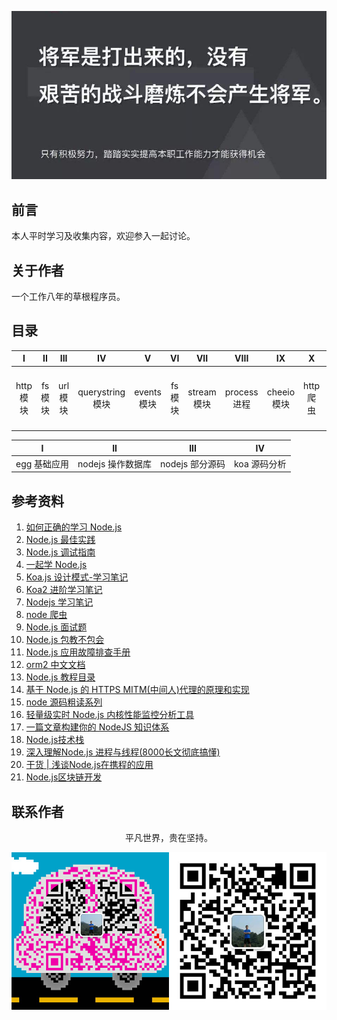 ![image](./img/timg.jpg)
<br>

## 前言

本人平时学习及收集内容，欢迎参入一起讨论。

## 关于作者

一个工作八年的草根程序员。

## 目录

|     I     |   II    |   III    |        IV        |      V      |   VI    |     VII     |     VIII     |     IX      |     X     |        XI        |     XII      |
| :-------: | :-----: | :------: | :--------------: | :---------: | :-----: | :---------: | :----------: | :---------: | :-------: | :--------------: | :----------: |
| http 模块 | fs 模块 | url 模块 | querystring 模块 | events 模块 | fs 模块 | stream 模块 | process 进程 | cheeio 模块 | http 爬虫 | express 基础应用 | koa 基础应用 |

|      I       |        II         |       III       |      IV      |
| :----------: | :---------------: | :-------------: | :----------: |
| egg 基础应用 | nodejs 操作数据库 | nodejs 部分源码 | koa 源码分析 |

## 参考资料

1. [如何正确的学习 Node.js](https://github.com/i5ting/How-to-learn-node-correctly)
2. [Node.js 最佳实践](https://github.com/i0natan/nodebestpractices/blob/master/README.chinese.md)
3. [Node.js 调试指南](https://github.com/nswbmw/node-in-debugging)
4. [一起学 Node.js](https://github.com/nswbmw/N-blog)
5. [Koa.js 设计模式-学习笔记](https://github.com/chenshenhai/koajs-design-note)
6. [Koa2 进阶学习笔记](https://github.com/chenshenhai/koa2-note)
7. [Nodejs 学习笔记](https://github.com/chyingp/nodejs-learning-guide)
8. [node 爬虫](https://github.com/yanlele/node-spider)
9. [Node.js 面试题](https://github.com/jimuyouyou/node-interview-questions)
10. [Node.js 包教不包会](https://github.com/alsotang/node-lessons)
11. [Node.js 应用故障排查手册](https://github.com/aliyun-node/Node.js-Troubleshooting-Guide)
12. [orm2 中文文档](https://github.com/wizardforcel/orm2-doc-zh-cn)
13. [Node.js 教程目录](https://github.com/Wscats/node-tutorial)
14. [基于 Node.js 的 HTTPS MITM(中间人)代理的原理和实现](https://github.com/wuchangming/https-mitm-proxy-handbook)
15. [node 源码粗读系列](https://github.com/xtx1130/blog)
16. [轻量级实时 Node.js 内核性能监控分析工具](https://github.com/hyj1991/easy-monitor)
17. [一篇文章构建你的 NodeJS 知识体系](https://juejin.im/post/5c4c0ee8f265da61117aa527)
18. [Node.js技术栈](https://github.com/Q-Angelo/Nodejs-Roadmap)
19. [深入理解Node.js 进程与线程(8000长文彻底搞懂)](https://segmentfault.com/a/1190000020077274)
20. [干货 | 浅谈Node.js在携程的应用](https://mp.weixin.qq.com/s/rAxzyZXB2tbdJpJkzfOT7A)
21. [Node.js区块链开发](https://github.com/imfly/bitcoin-on-nodejs)

## 联系作者

<div align="center">
    <p>
        平凡世界，贵在坚持。
    </p>
    <img src="./img/contact.png" />
</div>
